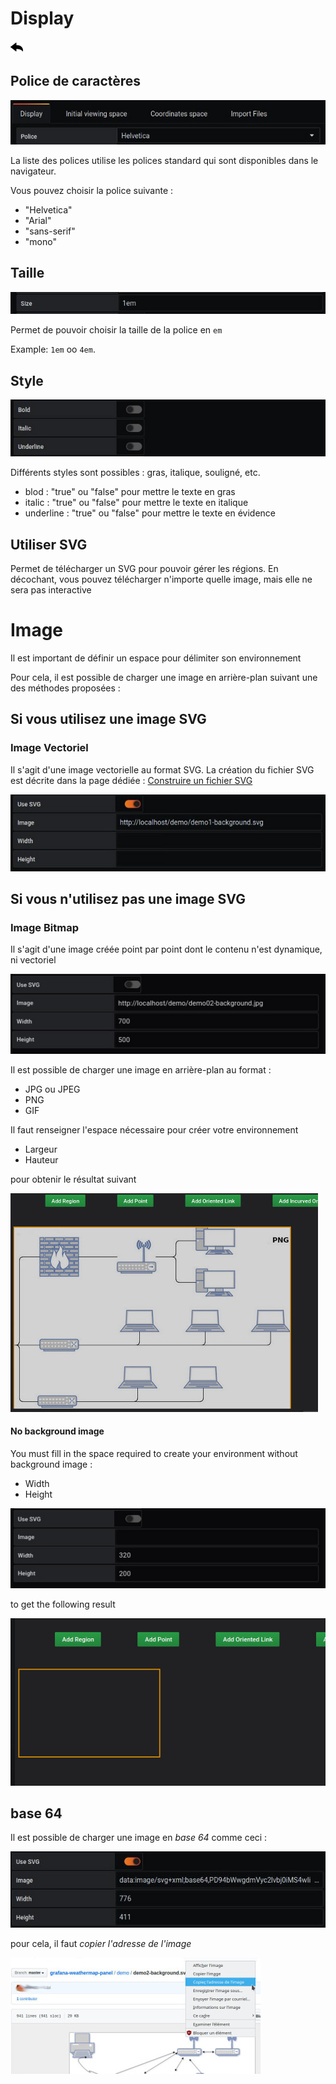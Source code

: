 
# Display

[![](../../screenshots/other/Go-back.png)](README.md)


## Police de caractères

![font](../../screenshots/editor/display/font.jpg)

La liste des polices utilise les polices standard qui sont disponibles dans le navigateur.

Vous pouvez choisir la police suivante :

- "Helvetica"
- "Arial"
- "sans-serif"
- "mono"


## Taille

![size](../../screenshots/editor/display/size.jpg)

Permet de pouvoir choisir la taille de la police  en `em`

Example: `1em` oo `4em`.

## Style

![style](../../screenshots/editor/display/style.jpg)

Différents styles sont possibles : gras, italique, souligné, etc.

- blod : "true" ou "false" pour mettre le texte en gras
- italic : "true" ou "false" pour mettre le texte en italique
- underline : "true" ou "false" pour mettre le texte en évidence
 

## Utiliser SVG

Permet de télécharger un SVG pour pouvoir gérer les régions. En décochant, vous pouvez télécharger n'importe quelle image, mais elle ne sera pas interactive


# Image

Il est important de définir un espace pour délimiter son environnement

Pour cela, il est possible de charger une image en arrière-plan suivant une des méthodes proposées : 

## Si vous utilisez une image SVG

### Image Vectoriel

Il s'agit d'une image vectorielle au format SVG. La création du fichier SVG est décrite dans la page dédiée : [Construire un fichier SVG](../appendix/svg.md)

![display](../../screenshots/editor/display/svg-background.jpg)


## Si vous n'utilisez pas une image SVG

### Image Bitmap

Il s'agit d'une image créée point par point dont le contenu n'est dynamique, ni vectoriel

![display](../../screenshots/editor/display/jpg-background.jpg)


Il est possible de charger une image en arrière-plan au format : 

- JPG ou JPEG
- PNG
- GIF

Il faut renseigner l'espace nécessaire pour créer votre environnement

- Largeur
- Hauteur

pour obtenir le résultat suivant

![display](../../screenshots/editor/display/jpg-resultat.jpg)



#### No background image

You must fill in the space required to create your environment without background image :

- Width
- Height

![no-background](../../screenshots/editor/display/no-background.jpg)


to get the following result

![resultat](../../screenshots/editor/display/no-resultat.jpg)



## base 64

Il est possible de charger une image en *base 64* comme ceci : 


![display](../../screenshots/editor/display/base64-picture.jpg)


pour cela, il faut *copier l'adresse de l'image*

![display](../../screenshots/editor/display/base64-capture.jpg)



